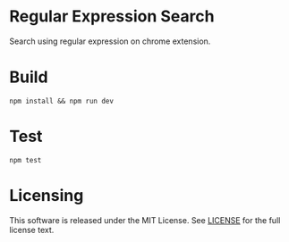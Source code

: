 Regular Expression Search
=========================
Search using regular expression on chrome extension.

Build
=====
```
npm install && npm run dev
```

Test
====
```
npm test
```

Licensing
=========
This software is released under the MIT License. See [LICENSE](LICENSE) for the full license text.

